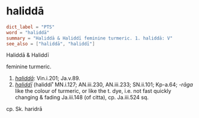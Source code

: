 # haliddā

``` toml
dict_label = "PTS"
word = "haliddā"
summary = "Haliddā & Haliddī feminine turmeric. 1. haliddā: V"
see_also = ["haliddā", "haliddī"]
```

Haliddā & Haliddī

feminine turmeric.

1. *[haliddā](haliddā.md)*: Vin.i.201; Ja.v.89.
2. *[haliddī](haliddī.md)* (haliddi˚ MN.i.127; AN.iii.230, AN.iii.233; SN.ii.101; Kp\-a.64; *\-rāga* like the colour of turmeric, or like the t. dye, i.e. not fast quickly changing & fading Ja.iii.148 (of citta), cp. Ja.iii.524 sq.

cp. Sk. haridrā

